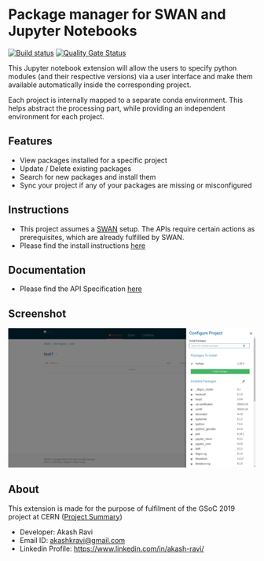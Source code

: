 # Package manager for SWAN and Jupyter Notebooks 

[![Build status](https://ci.appveyor.com/api/projects/status/wo9msinix7vtotn3?svg=true)](https://ci.appveyor.com/project/techtocore/jupyter-package-manager) [![Quality Gate Status](https://sonarcloud.io/api/project_badges/measure?project=techtocore_Jupyter-Package-Manager&metric=alert_status)](https://sonarcloud.io/dashboard?id=techtocore_Jupyter-Package-Manager)


This Jupyter notebook extension will allow the users to specify python modules (and their respective versions) via a user interface and make them available automatically inside the corresponding project.

Each project is internally mapped to a separate conda environment. This helps abstract the processing part, while providing an independent environment for each project. 

## Features

- View packages installed for a specific project
- Update / Delete existing packages
- Search for new packages and install them
- Sync your project if any of your packages are missing or misconfigured

## Instructions

- This project assumes a [SWAN](https://gitlab.cern.ch/swan) setup. The APIs require certain actions as prerequisites, which are already fulfilled by SWAN. 
- Please find the install instructions [here](extension/install.md)


## Documentation

- Please find the API Specification [here](docs/API_docs.md)


## Screenshot

![Alt text](/docs/ui.png?raw=true "Package Management UI")


## About

This extension is made for the purpose of fulfilment of the GSoC 2019 project at CERN ([Project Summary](https://summerofcode.withgoogle.com/projects/4999527885438976))

- Developer: Akash Ravi
- Email ID: akashkravi@gmail.com
- Linkedin Profile: https://www.linkedin.com/in/akash-ravi/
